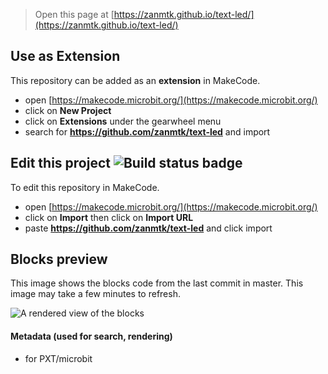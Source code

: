 
> Open this page at [https://zanmtk.github.io/text-led/](https://zanmtk.github.io/text-led/)

## Use as Extension

This repository can be added as an **extension** in MakeCode.

* open [https://makecode.microbit.org/](https://makecode.microbit.org/)
* click on **New Project**
* click on **Extensions** under the gearwheel menu
* search for **https://github.com/zanmtk/text-led** and import

## Edit this project ![Build status badge](https://github.com/zanmtk/text-led/workflows/MakeCode/badge.svg)

To edit this repository in MakeCode.

* open [https://makecode.microbit.org/](https://makecode.microbit.org/)
* click on **Import** then click on **Import URL**
* paste **https://github.com/zanmtk/text-led** and click import

## Blocks preview

This image shows the blocks code from the last commit in master.
This image may take a few minutes to refresh.

![A rendered view of the blocks](https://github.com/zanmtk/text-led/raw/master/.github/makecode/blocks.png)

#### Metadata (used for search, rendering)

* for PXT/microbit
<script src="https://makecode.com/gh-pages-embed.js"></script><script>makeCodeRender("{{ site.makecode.home_url }}", "{{ site.github.owner_name }}/{{ site.github.repository_name }}");</script>
